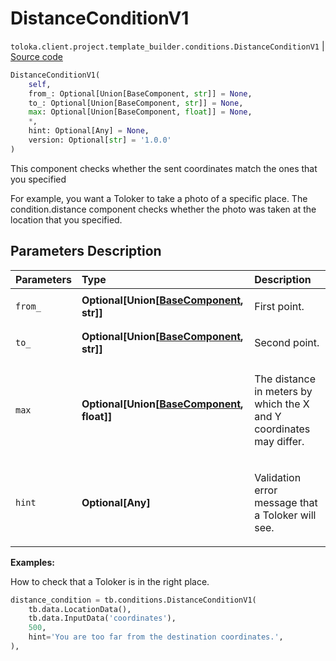 # DistanceConditionV1
`toloka.client.project.template_builder.conditions.DistanceConditionV1` | [Source code](https://github.com/Toloka/toloka-kit/blob/v1.1.4/src/client/project/template_builder/conditions.py#L93)

```python
DistanceConditionV1(
    self,
    from_: Optional[Union[BaseComponent, str]] = None,
    to_: Optional[Union[BaseComponent, str]] = None,
    max: Optional[Union[BaseComponent, float]] = None,
    *,
    hint: Optional[Any] = None,
    version: Optional[str] = '1.0.0'
)
```

This component checks whether the sent coordinates match the ones that you specified


For example, you want a Toloker to take a photo of a specific place. The condition.distance component checks whether
the photo was taken at the location that you specified.

## Parameters Description

| Parameters | Type | Description |
| :----------| :----| :-----------|
`from_`|**Optional\[Union\[[BaseComponent](toloka.client.project.template_builder.base.BaseComponent.md), str\]\]**|<p>First point.</p>
`to_`|**Optional\[Union\[[BaseComponent](toloka.client.project.template_builder.base.BaseComponent.md), str\]\]**|<p>Second point.</p>
`max`|**Optional\[Union\[[BaseComponent](toloka.client.project.template_builder.base.BaseComponent.md), float\]\]**|<p>The distance in meters by which the X and Y coordinates may differ.</p>
`hint`|**Optional\[Any\]**|<p>Validation error message that a Toloker will see.</p>

**Examples:**

How to check that a Toloker is in the right place.

```python
distance_condition = tb.conditions.DistanceConditionV1(
    tb.data.LocationData(),
    tb.data.InputData('coordinates'),
    500,
    hint='You are too far from the destination coordinates.',
),
```
